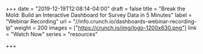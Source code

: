 +++
date = "2019-12-19T12:08:14-04:00"
draft = false
title = "Break the Mold: Build an Interactive Dashboard for Survey Data in 5 Minutes"
label = "Webinar Recording"
url = "//info.crunch.io/dashboards-webinar-recording-lp"
weight = 200
images = ["https://crunch.io/img/logo-1200x630.png"]
link = "Watch Now"
series = "resources"

+++
